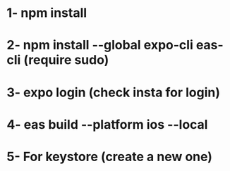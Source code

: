 # 1- npm install
# 2- npm install --global expo-cli eas-cli (require sudo)
# 3- expo login (check insta for login)
# 4- eas build --platform ios --local
# 5- For keystore (create a new one)